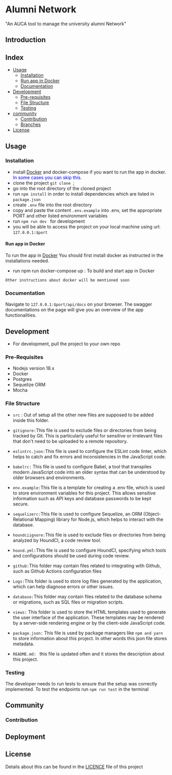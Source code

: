 # Alumni Network

"An AUCA tool to manage the university alumni Network"


## Introduction


## Index

* [Usage](#usage)
    - [Installation](#installation)
    - [Run app in Docker](#docker)
    - [Documentation](#documentation)
* [Development](#development)
    - [Pre-requisites](#pre-requisites)
    - [File Structure](#structure)
    - [Testing](#testing)
* [community](#community)
    - [Contribution](#contribution)
    - [Branches](#branches)
* [License](#license)

## Usage  <a name="usage"></a>

### Installation <a name="installation"></a>

* install [Docker](https://www.docker.com) and docker-compose if you want to run the app in docker. <span style="color: blue">In some cases you can skip this.</span>
* clone the project ```git clone ```;
* go into the root directory of the cloned project
* run ```npm install``` in order to install dependencies which are listed in ```package.json```
* create ```.env``` file into the root directory 
* copy and paste the content ```.env.example``` into .env, set the appropriate PORT and other listed environment variables
* run ```npm run dev ``` for development
* you will be able to access the project on your local machine using url: ```127.0.0.1:$port```


#### Run app in Docker <a name="docker"></a>
To run the app in [Docker](https://www.docker.com) You should first install docker as instructed in the installations needed.

* run npm run docker-compose up : To build and start app in Docker

``` Other instructions about docker will be mentioned soon ```

### Documentation <a name="documentation"></a>

Navigate to ```127.0.0.1:$port/api/docs``` on your browser. The swagger documentations on the page will give you an overview of the app functionalities.

## Development <a name="development"></a>

* For development, pull the project to your own repo

### Pre-Requisites <a name="pre-requisites"></a>

* Nodejs version 18.x
* Docker
* Postgres
* Sequelize ORM
* Mocha

### File Structure <a name="structure"> </a>

* ```src``` : Out of setup all the other new files are supposed to be added inside this folder. 

* ```gitignore:```This file is used to exclude files or directories from being tracked by Git. This is particularly useful for sensitive or irrelevant files that don't need to be uploaded to a remote repository.
* ```eslintrc.json:```This file is used to configure the ESLint code linter, which helps to catch and fix errors and inconsistencies in the JavaScript code.
* ```babelrc:``` This file is used to configure Babel, a tool that transpiles modern JavaScript code into an older syntax that can be understood by older browsers and environments.
* ```env.example:```This file is a template for creating a .env file, which is used to store environment variables for this project. This allows sensitive information such as API keys and database passwords to be kept secure.
* ```sequelizerc:```This file is used to configure Sequelize, an ORM (Object-Relational Mapping) library for Node.js, which helps to interact with the database.
* ```houndciignore:```This file is used to exclude files or directories from being analyzed by HoundCI, a code review tool.
* ```hound.yml:```This file is used to configure HoundCI, specifying which tools and configurations should be used during code review.
* ```github:```This folder may contain files related to integrating with Github, such as Github Actions configuration files
* ```Logs:```This folder is used to store log files generated by the application, which can help diagnose errors or other issues.
* ```database:```This folder may contain files related to the database schema or migrations, such as SQL files or migration scripts.
* ```views:``` This folder is used to store the HTML templates used to generate the user interface of the application. These templates may be rendered by a server-side rendering engine or by the client-side JavaScript code.
* ```package.json:``` This file is used by package managers like ```npm and yarn``` to store information about this project. In other words this json file stores metadata.
* ```README.md: ``` this file is updated often and it stores the description about this project.

### Testing <a name="testing"></a>

The developer needs to run tests to ensure that the setup was correctly implemented.
To test the endpoints run ```npm run test``` in the terminal

## Community <a name="community"></a>

### Contribution <a name="contribution"> </a>


## Deployment <a name="deployment"> </a>


## License

Details about this can be found in the [LICENCE](https://github.com/atlp-rwanda/e-comm-team-techsmith-bn/blob/develop/LICENSE) file of this project






